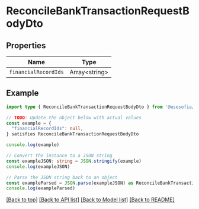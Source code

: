 
# ReconcileBankTransactionRequestBodyDto


## Properties

Name | Type
------------ | -------------
`financialRecordIds` | Array&lt;string&gt;

## Example

```typescript
import type { ReconcileBankTransactionRequestBodyDto } from '@usesofia/pegasus-core-api-sdk'

// TODO: Update the object below with actual values
const example = {
  "financialRecordIds": null,
} satisfies ReconcileBankTransactionRequestBodyDto

console.log(example)

// Convert the instance to a JSON string
const exampleJSON: string = JSON.stringify(example)
console.log(exampleJSON)

// Parse the JSON string back to an object
const exampleParsed = JSON.parse(exampleJSON) as ReconcileBankTransactionRequestBodyDto
console.log(exampleParsed)
```

[[Back to top]](#) [[Back to API list]](../README.md#api-endpoints) [[Back to Model list]](../README.md#models) [[Back to README]](../README.md)


